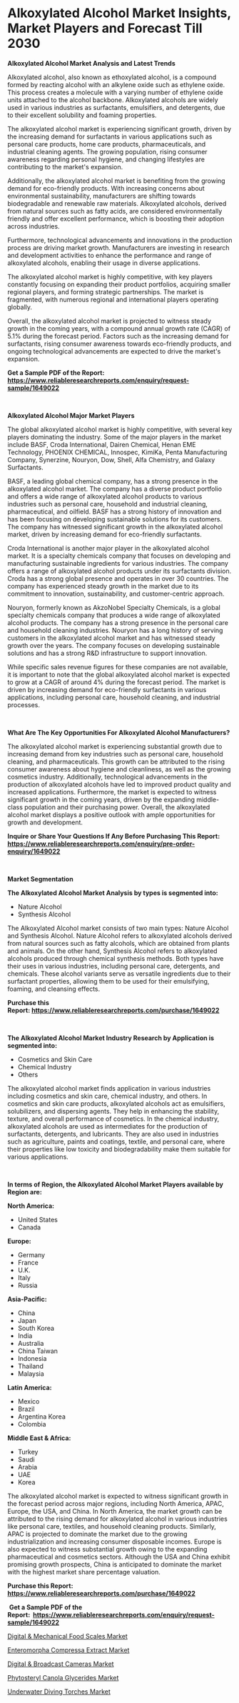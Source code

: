 <p><h1>Alkoxylated Alcohol Market Insights, Market Players and Forecast Till 2030</h1></p><p><strong>Alkoxylated Alcohol Market Analysis and Latest Trends</strong></p>
<p><p>Alkoxylated alcohol, also known as ethoxylated alcohol, is a compound formed by reacting alcohol with an alkylene oxide such as ethylene oxide. This process creates a molecule with a varying number of ethylene oxide units attached to the alcohol backbone. Alkoxylated alcohols are widely used in various industries as surfactants, emulsifiers, and detergents, due to their excellent solubility and foaming properties.</p><p>The alkoxylated alcohol market is experiencing significant growth, driven by the increasing demand for surfactants in various applications such as personal care products, home care products, pharmaceuticals, and industrial cleaning agents. The growing population, rising consumer awareness regarding personal hygiene, and changing lifestyles are contributing to the market's expansion.</p><p>Additionally, the alkoxylated alcohol market is benefiting from the growing demand for eco-friendly products. With increasing concerns about environmental sustainability, manufacturers are shifting towards biodegradable and renewable raw materials. Alkoxylated alcohols, derived from natural sources such as fatty acids, are considered environmentally friendly and offer excellent performance, which is boosting their adoption across industries.</p><p>Furthermore, technological advancements and innovations in the production process are driving market growth. Manufacturers are investing in research and development activities to enhance the performance and range of alkoxylated alcohols, enabling their usage in diverse applications.</p><p>The alkoxylated alcohol market is highly competitive, with key players constantly focusing on expanding their product portfolios, acquiring smaller regional players, and forming strategic partnerships. The market is fragmented, with numerous regional and international players operating globally.</p><p>Overall, the alkoxylated alcohol market is projected to witness steady growth in the coming years, with a compound annual growth rate (CAGR) of 5.1% during the forecast period. Factors such as the increasing demand for surfactants, rising consumer awareness towards eco-friendly products, and ongoing technological advancements are expected to drive the market's expansion.</p></p>
<p><strong>Get a Sample PDF of the Report:&nbsp; <a href="https://www.reliableresearchreports.com/enquiry/request-sample/1649022">https://www.reliableresearchreports.com/enquiry/request-sample/1649022</a></strong></p>
<p>&nbsp;</p>
<p><strong>Alkoxylated Alcohol Major Market Players</strong></p>
<p><p>The global alkoxylated alcohol market is highly competitive, with several key players dominating the industry. Some of the major players in the market include BASF, Croda International, Dairen Chemical, Henan EME Technology, PHOENIX CHEMICAL, Innospec, KimiKa, Penta Manufacturing Company, Synerzine, Nouryon, Dow, Shell, Alfa Chemistry, and Galaxy Surfactants. </p><p>BASF, a leading global chemical company, has a strong presence in the alkoxylated alcohol market. The company has a diverse product portfolio and offers a wide range of alkoxylated alcohol products to various industries such as personal care, household and industrial cleaning, pharmaceutical, and oilfield. BASF has a strong history of innovation and has been focusing on developing sustainable solutions for its customers. The company has witnessed significant growth in the alkoxylated alcohol market, driven by increasing demand for eco-friendly surfactants.</p><p>Croda International is another major player in the alkoxylated alcohol market. It is a specialty chemicals company that focuses on developing and manufacturing sustainable ingredients for various industries. The company offers a range of alkoxylated alcohol products under its surfactants division. Croda has a strong global presence and operates in over 30 countries. The company has experienced steady growth in the market due to its commitment to innovation, sustainability, and customer-centric approach.</p><p>Nouryon, formerly known as AkzoNobel Specialty Chemicals, is a global specialty chemicals company that produces a wide range of alkoxylated alcohol products. The company has a strong presence in the personal care and household cleaning industries. Nouryon has a long history of serving customers in the alkoxylated alcohol market and has witnessed steady growth over the years. The company focuses on developing sustainable solutions and has a strong R&D infrastructure to support innovation.</p><p>While specific sales revenue figures for these companies are not available, it is important to note that the global alkoxylated alcohol market is expected to grow at a CAGR of around 4% during the forecast period. The market is driven by increasing demand for eco-friendly surfactants in various applications, including personal care, household cleaning, and industrial processes.</p></p>
<p>&nbsp;</p>
<p><strong>What Are The Key Opportunities For Alkoxylated Alcohol Manufacturers?</strong></p>
<p><p>The alkoxylated alcohol market is experiencing substantial growth due to increasing demand from key industries such as personal care, household cleaning, and pharmaceuticals. This growth can be attributed to the rising consumer awareness about hygiene and cleanliness, as well as the growing cosmetics industry. Additionally, technological advancements in the production of alkoxylated alcohols have led to improved product quality and increased applications. Furthermore, the market is expected to witness significant growth in the coming years, driven by the expanding middle-class population and their purchasing power. Overall, the alkoxylated alcohol market displays a positive outlook with ample opportunities for growth and development.</p></p>
<p><strong>Inquire or Share Your Questions If Any Before Purchasing This Report: <a href="https://www.reliableresearchreports.com/enquiry/pre-order-enquiry/1649022">https://www.reliableresearchreports.com/enquiry/pre-order-enquiry/1649022</a></strong></p>
<p>&nbsp;</p>
<p><strong>Market Segmentation</strong></p>
<p><strong>The Alkoxylated Alcohol Market Analysis by types is segmented into:</strong></p>
<p><ul><li>Nature Alcohol</li><li>Synthesis Alcohol</li></ul></p>
<p><p>The Alkoxylated Alcohol market consists of two main types: Nature Alcohol and Synthesis Alcohol. Nature Alcohol refers to alkoxylated alcohols derived from natural sources such as fatty alcohols, which are obtained from plants and animals. On the other hand, Synthesis Alcohol refers to alkoxylated alcohols produced through chemical synthesis methods. Both types have their uses in various industries, including personal care, detergents, and chemicals. These alcohol variants serve as versatile ingredients due to their surfactant properties, allowing them to be used for their emulsifying, foaming, and cleansing effects.</p></p>
<p><strong>Purchase this Report:&nbsp;<a href="https://www.reliableresearchreports.com/purchase/1649022">https://www.reliableresearchreports.com/purchase/1649022</a></strong></p>
<p>&nbsp;</p>
<p><strong>The Alkoxylated Alcohol Market Industry Research by Application is segmented into:</strong></p>
<p><ul><li>Cosmetics and Skin Care</li><li>Chemical Industry</li><li>Others</li></ul></p>
<p><p>The alkoxylated alcohol market finds application in various industries including cosmetics and skin care, chemical industry, and others. In cosmetics and skin care products, alkoxylated alcohols act as emulsifiers, solubilizers, and dispersing agents. They help in enhancing the stability, texture, and overall performance of cosmetics. In the chemical industry, alkoxylated alcohols are used as intermediates for the production of surfactants, detergents, and lubricants. They are also used in industries such as agriculture, paints and coatings, textile, and personal care, where their properties like low toxicity and biodegradability make them suitable for various applications.</p></p>
<p>&nbsp;</p>
<p><strong>In terms of Region, the Alkoxylated Alcohol Market Players available by Region are:</strong></p>
<p>
    <p> <strong> North America: </strong>
        <ul>
            <li>United States</li>
            <li>Canada</li>
        </ul>
        </p> 
    <p> <strong> Europe: </strong>
        <ul>
            <li>Germany</li>
            <li>France</li>
            <li>U.K.</li>
            <li>Italy</li>
            <li>Russia</li>
        </ul>
        </p> 
    <p> <strong> Asia-Pacific: </strong>
        <ul>
            <li>China</li>
            <li>Japan</li>
            <li>South Korea</li>
            <li>India</li>
            <li>Australia</li>
            <li>China Taiwan</li>
            <li>Indonesia</li>
            <li>Thailand</li>
            <li>Malaysia</li>
        </ul>
        </p> 
    <p> <strong> Latin America: </strong>
        <ul>
            <li>Mexico</li>
            <li>Brazil</li>
            <li>Argentina Korea</li>
            <li>Colombia</li>
        </ul>
        </p> 
    <p> <strong> Middle East & Africa: </strong>
        <ul>
            <li>Turkey</li>
            <li>Saudi</li>
            <li>Arabia</li>
            <li>UAE</li>
            <li>Korea</li>
        </ul>
    </p>
    </p>
<p><p>The alkoxylated alcohol market is expected to witness significant growth in the forecast period across major regions, including North America, APAC, Europe, the USA, and China. In North America, the market growth can be attributed to the rising demand for alkoxylated alcohol in various industries like personal care, textiles, and household cleaning products. Similarly, APAC is projected to dominate the market due to the growing industrialization and increasing consumer disposable incomes. Europe is also expected to witness substantial growth owing to the expanding pharmaceutical and cosmetics sectors. Although the USA and China exhibit promising growth prospects, China is anticipated to dominate the market with the highest market share percentage valuation.</p></p>
<p><strong>Purchase this Report: <a href="https://www.reliableresearchreports.com/purchase/1649022">https://www.reliableresearchreports.com/purchase/1649022</a></strong></p>
<p>&nbsp;<strong>Get a Sample PDF of the Report:&nbsp;&nbsp;<a href="https://www.reliableresearchreports.com/enquiry/request-sample/1649022">https://www.reliableresearchreports.com/enquiry/request-sample/1649022</a></strong></p>
<p><strong></strong></p>
<p><p><a href="https://medium.com/@christinascott1938/digital-mechanical-food-scales-market-report-reveals-the-latest-trends-and-growth-opportunities-2d176b3282a7">Digital & Mechanical Food Scales Market</a></p><p><a href="https://github.com/dringals/Market-Research-Report-List-1/blob/main/enteromorpha-compressa-extract-market.md">Enteromorpha Compressa Extract Market</a></p><p><a href="https://medium.com/@deniseharvey70/digital-amp-broadcast-cameras-market-trends-forecast-and-competitive-analysis-to-2030-ac6dd58358ef">Digital & Broadcast Cameras Market</a></p><p><a href="https://github.com/tamvrosiya/Market-Research-Report-List-1/blob/main/phytosteryl-canola-glycerides-market.md">Phytosteryl Canola Glycerides Market</a></p><p><a href="https://medium.com/@loririce03/underwater-diving-torches-market-size-reveals-the-best-marketing-channels-in-global-industry-716d9f2e64ee">Underwater Diving Torches Market</a></p></p>